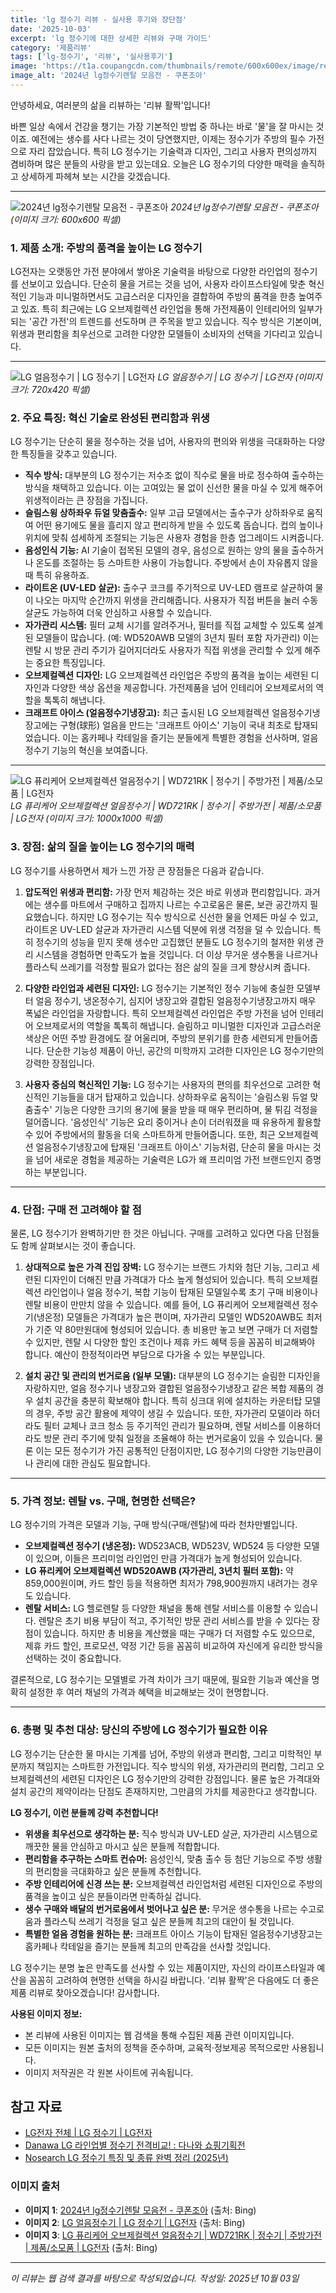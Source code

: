 ```yaml
---
title: 'lg 정수기 리뷰 - 실사용 후기와 장단점'
date: '2025-10-03'
excerpt: 'lg 정수기에 대한 상세한 리뷰와 구매 가이드'
category: '제품리뷰'
tags: ['lg-정수기', '리뷰', '실사용후기']
image: 'https://t1a.coupangcdn.com/thumbnails/remote/600x600ex/image/retail/images/2023/10/16/14/6/a161835c-2771-455a-9362-f78320099847.jpg'
image_alt: '2024년 lg정수기렌탈 모음전 - 쿠폰조아'
---
```


안녕하세요, 여러분의 삶을 리뷰하는 '리뷰 활짝'입니다!

바쁜 일상 속에서 건강을 챙기는 가장 기본적인 방법 중 하나는 바로 '물'을 잘 마시는 것이죠. 예전에는 생수를 사다 나르는 것이 당연했지만, 이제는 정수기가 주방의 필수 가전으로 자리 잡았습니다. 특히 LG 정수기는 기술력과 디자인, 그리고 사용자 편의성까지 겸비하며 많은 분들의 사랑을 받고 있는데요. 오늘은 LG 정수기의 다양한 매력을 솔직하고 상세하게 파헤쳐 보는 시간을 갖겠습니다.

---

![2024년 lg정수기렌탈 모음전 - 쿠폰조아](https://t1a.coupangcdn.com/thumbnails/remote/600x600ex/image/retail/images/2023/10/16/14/6/a161835c-2771-455a-9362-f78320099847.jpg)
*2024년 lg정수기렌탈 모음전 - 쿠폰조아*
*(이미지 크기: 600x600 픽셀)*

### 1. 제품 소개: 주방의 품격을 높이는 LG 정수기

LG전자는 오랫동안 가전 분야에서 쌓아온 기술력을 바탕으로 다양한 라인업의 정수기를 선보이고 있습니다. 단순히 물을 거르는 것을 넘어, 사용자 라이프스타일에 맞춘 혁신적인 기능과 미니멀하면서도 고급스러운 디자인을 결합하여 주방의 품격을 한층 높여주고 있죠. 특히 최근에는 LG 오브제컬렉션 라인업을 통해 가전제품이 인테리어의 일부가 되는 '공간 가전'의 트렌드를 선도하며 큰 주목을 받고 있습니다. 직수 방식은 기본이며, 위생과 편리함을 최우선으로 고려한 다양한 모델들이 소비자의 선택을 기다리고 있습니다.

---

![LG 얼음정수기 | LG 정수기 | LG전자](https://www.lge.co.kr/kr/upload/admin/display/displayObject/pd_plp_WD720RH_mo_v1[20240813_144928].jpg)
*LG 얼음정수기 | LG 정수기 | LG전자*
*(이미지 크기: 720x420 픽셀)*

### 2. 주요 특징: 혁신 기술로 완성된 편리함과 위생

LG 정수기는 단순히 물을 정수하는 것을 넘어, 사용자의 편의와 위생을 극대화하는 다양한 특징들을 갖추고 있습니다.

*   **직수 방식:** 대부분의 LG 정수기는 저수조 없이 직수로 물을 바로 정수하여 출수하는 방식을 채택하고 있습니다. 이는 고여있는 물 없이 신선한 물을 마실 수 있게 해주어 위생적이라는 큰 장점을 가집니다.
*   **슬림스윙 상하좌우 듀얼 맞춤출수:** 일부 고급 모델에서는 출수구가 상하좌우로 움직여 어떤 용기에도 물을 흘리지 않고 편리하게 받을 수 있도록 돕습니다. 컵의 높이나 위치에 맞춰 섬세하게 조절되는 기능은 사용자 경험을 한층 업그레이드 시켜줍니다.
*   **음성인식 기능:** AI 기술이 접목된 모델의 경우, 음성으로 원하는 양의 물을 출수하거나 온도를 조절하는 등 스마트한 사용이 가능합니다. 주방에서 손이 자유롭지 않을 때 특히 유용하죠.
*   **라이트온 (UV-LED 살균):** 출수구 코크를 주기적으로 UV-LED 램프로 살균하여 물이 나오는 마지막 순간까지 위생을 관리해줍니다. 사용자가 직접 버튼을 눌러 수동 살균도 가능하여 더욱 안심하고 사용할 수 있습니다.
*   **자가관리 시스템:** 필터 교체 시기를 알려주거나, 필터를 직접 교체할 수 있도록 설계된 모델들이 많습니다. (예: WD520AWB 모델의 3년치 필터 포함 자가관리) 이는 렌탈 시 방문 관리 주기가 길어지더라도 사용자가 직접 위생을 관리할 수 있게 해주는 중요한 특징입니다.
*   **오브제컬렉션 디자인:** LG 오브제컬렉션 라인업은 주방의 품격을 높이는 세련된 디자인과 다양한 색상 옵션을 제공합니다. 가전제품을 넘어 인테리어 오브제로서의 역할을 톡톡히 해냅니다.
*   **크래프트 아이스 (얼음정수기냉장고):** 최근 출시된 LG 오브제컬렉션 얼음정수기냉장고에는 구형(球形) 얼음을 만드는 '크래프트 아이스' 기능이 국내 최초로 탑재되었습니다. 이는 홈카페나 칵테일을 즐기는 분들에게 특별한 경험을 선사하며, 얼음 정수기 기능의 혁신을 보여줍니다.

---

![LG 퓨리케어 오브제컬렉션 얼음정수기 | WD721RK | 정수기 | 주방가전 | 제품/소모품 | LG전자](https://www.lge.co.kr/kr/images/water-purifiers/md10375826/gallery/medium02.jpg)
*LG 퓨리케어 오브제컬렉션 얼음정수기 | WD721RK | 정수기 | 주방가전 | 제품/소모품 | LG전자*
*(이미지 크기: 1000x1000 픽셀)*

### 3. 장점: 삶의 질을 높이는 LG 정수기의 매력

LG 정수기를 사용하면서 제가 느낀 가장 큰 장점들은 다음과 같습니다.

1.  **압도적인 위생과 편리함:**
    가장 먼저 체감하는 것은 바로 위생과 편리함입니다. 과거에는 생수를 마트에서 구매하고 집까지 나르는 수고로움은 물론, 보관 공간까지 필요했습니다. 하지만 LG 정수기는 직수 방식으로 신선한 물을 언제든 마실 수 있고, 라이트온 UV-LED 살균과 자가관리 시스템 덕분에 위생 걱정을 덜 수 있습니다. 특히 정수기의 성능을 믿지 못해 생수만 고집했던 분들도 LG 정수기의 철저한 위생 관리 시스템을 경험하면 만족도가 높을 것입니다. 더 이상 무거운 생수통을 나르거나 플라스틱 쓰레기를 걱정할 필요가 없다는 점은 삶의 질을 크게 향상시켜 줍니다.

2.  **다양한 라인업과 세련된 디자인:**
    LG 정수기는 기본적인 정수 기능에 충실한 모델부터 얼음 정수기, 냉온정수기, 심지어 냉장고와 결합된 얼음정수기냉장고까지 매우 폭넓은 라인업을 자랑합니다. 특히 오브제컬렉션 라인업은 주방 가전을 넘어 인테리어 오브제로서의 역할을 톡톡히 해냅니다. 슬림하고 미니멀한 디자인과 고급스러운 색상은 어떤 주방 환경에도 잘 어울리며, 주방의 분위기를 한층 세련되게 만들어줍니다. 단순한 기능성 제품이 아닌, 공간의 미학까지 고려한 디자인은 LG 정수기만의 강력한 장점입니다.

3.  **사용자 중심의 혁신적인 기능:**
    LG 정수기는 사용자의 편의를 최우선으로 고려한 혁신적인 기능들을 대거 탑재하고 있습니다. 상하좌우로 움직이는 '슬림스윙 듀얼 맞춤출수' 기능은 다양한 크기의 용기에 물을 받을 때 매우 편리하며, 물 튀김 걱정을 덜어줍니다. '음성인식' 기능은 요리 중이거나 손이 더러워졌을 때 유용하게 활용할 수 있어 주방에서의 활동을 더욱 스마트하게 만들어줍니다. 또한, 최근 오브제컬렉션 얼음정수기냉장고에 탑재된 '크래프트 아이스' 기능처럼, 단순히 물을 마시는 것을 넘어 새로운 경험을 제공하는 기술력은 LG가 왜 프리미엄 가전 브랜드인지 증명하는 부분입니다.

---
### 4. 단점: 구매 전 고려해야 할 점

물론, LG 정수기가 완벽하기만 한 것은 아닙니다. 구매를 고려하고 있다면 다음 단점들도 함께 살펴보시는 것이 좋습니다.

1.  **상대적으로 높은 가격 진입 장벽:**
    LG 정수기는 브랜드 가치와 첨단 기능, 그리고 세련된 디자인이 더해진 만큼 가격대가 다소 높게 형성되어 있습니다. 특히 오브제컬렉션 라인업이나 얼음 정수기, 복합 기능이 탑재된 모델일수록 초기 구매 비용이나 렌탈 비용이 만만치 않을 수 있습니다. 예를 들어, LG 퓨리케어 오브제컬렉션 정수기(냉온정) 모델들은 가격대가 높은 편이며, 자가관리 모델인 WD520AWB도 최저가 기준 약 80만원대에 형성되어 있습니다. 총 비용만 놓고 보면 구매가 더 저렴할 수 있지만, 렌탈 시 다양한 할인 조건이나 제휴 카드 혜택 등을 꼼꼼히 비교해봐야 합니다. 예산이 한정적이라면 부담으로 다가올 수 있는 부분입니다.

2.  **설치 공간 및 관리의 번거로움 (일부 모델):**
    대부분의 LG 정수기는 슬림한 디자인을 자랑하지만, 얼음 정수기나 냉장고와 결합된 얼음정수기냉장고 같은 복합 제품의 경우 설치 공간을 충분히 확보해야 합니다. 특히 싱크대 위에 설치하는 카운터탑 모델의 경우, 주방 공간 활용에 제약이 생길 수 있습니다. 또한, 자가관리 모델이라 하더라도 필터 교체나 코크 청소 등 주기적인 관리가 필요하며, 렌탈 서비스를 이용하더라도 방문 관리 주기에 맞춰 일정을 조율해야 하는 번거로움이 있을 수 있습니다. 물론 이는 모든 정수기가 가진 공통적인 단점이지만, LG 정수기의 다양한 기능만큼이나 관리에 대한 관심도 필요합니다.

---
### 5. 가격 정보: 렌탈 vs. 구매, 현명한 선택은?

LG 정수기의 가격은 모델과 기능, 구매 방식(구매/렌탈)에 따라 천차만별입니다.

*   **오브제컬렉션 정수기 (냉온정):** WD523ACB, WD523V, WD524 등 다양한 모델이 있으며, 이들은 프리미엄 라인업인 만큼 가격대가 높게 형성되어 있습니다.
*   **LG 퓨리케어 오브제컬렉션 WD520AWB (자가관리, 3년치 필터 포함):** 약 859,000원이며, 카드 할인 등을 적용하면 최저가 798,900원까지 내려가는 경우도 있습니다.
*   **렌탈 서비스:** LG 헬로렌탈 등 다양한 채널을 통해 렌탈 서비스를 이용할 수 있습니다. 렌탈은 초기 비용 부담이 적고, 주기적인 방문 관리 서비스를 받을 수 있다는 장점이 있습니다. 하지만 총 비용을 계산했을 때는 구매가 더 저렴할 수도 있으므로, 제휴 카드 할인, 프로모션, 약정 기간 등을 꼼꼼히 비교하여 자신에게 유리한 방식을 선택하는 것이 중요합니다.

결론적으로, LG 정수기는 모델별로 가격 차이가 크기 때문에, 필요한 기능과 예산을 명확히 설정한 후 여러 채널의 가격과 혜택을 비교해보는 것이 현명합니다.

---
### 6. 총평 및 추천 대상: 당신의 주방에 LG 정수기가 필요한 이유

LG 정수기는 단순한 물 마시는 기계를 넘어, 주방의 위생과 편리함, 그리고 미학적인 부분까지 책임지는 스마트한 가전입니다. 직수 방식의 위생, 자가관리의 편리함, 그리고 오브제컬렉션의 세련된 디자인은 LG 정수기만의 강력한 강점입니다. 물론 높은 가격대와 설치 공간의 제약이라는 단점도 존재하지만, 그만큼의 가치를 제공한다고 생각합니다.

**LG 정수기, 이런 분들께 강력 추천합니다!**

*   **위생을 최우선으로 생각하는 분:** 직수 방식과 UV-LED 살균, 자가관리 시스템으로 깨끗한 물을 안심하고 마시고 싶은 분들께 적합합니다.
*   **편리함을 추구하는 스마트 컨슈머:** 음성인식, 맞춤 출수 등 첨단 기능으로 주방 생활의 편리함을 극대화하고 싶은 분들께 추천합니다.
*   **주방 인테리어에 신경 쓰는 분:** 오브제컬렉션 라인업처럼 세련된 디자인으로 주방의 품격을 높이고 싶은 분들이라면 만족하실 겁니다.
*   **생수 구매와 배달의 번거로움에서 벗어나고 싶은 분:** 무거운 생수통을 나르는 수고로움과 플라스틱 쓰레기 걱정을 덜고 싶은 분들께 최고의 대안이 될 것입니다.
*   **특별한 얼음 경험을 원하는 분:** 크래프트 아이스 기능이 탑재된 얼음정수기냉장고는 홈카페나 칵테일을 즐기는 분들께 최고의 만족감을 선사할 것입니다.

LG 정수기는 분명 높은 만족도를 선사할 수 있는 제품이지만, 자신의 라이프스타일과 예산을 꼼꼼히 고려하여 현명한 선택을 하시길 바랍니다. '리뷰 활짝'은 다음에도 더 좋은 제품 리뷰로 찾아오겠습니다! 감사합니다.


**사용된 이미지 정보:**
- 본 리뷰에 사용된 이미지는 웹 검색을 통해 수집된 제품 관련 이미지입니다.
- 모든 이미지는 원본 출처의 정책을 준수하며, 교육적·정보제공 목적으로만 사용됩니다.
- 이미지 저작권은 각 원본 사이트에 귀속됩니다.



## 참고 자료

- [LG전자 전체 | LG 정수기 | LG전자](https://www.lge.co.kr/water-purifiers)
- [Danawa LG 라인업별 정수기 전격비교! : 다나와 쇼핑기획전](https://plan.danawa.com/info/?nPlanSeq=7231)
- [Nosearch LG 정수기 특징 및 종류 완벽 정리 (2025년)](https://nosearch.com/contents/encyclopedia/kitchen/water_purifier/883)

### 이미지 출처
- **이미지 1**: [2024년 lg정수기렌탈 모음전 - 쿠폰조아](https://t1a.coupangcdn.com/thumbnails/remote/600x600ex/image/retail/images/2023/10/16/14/6/a161835c-2771-455a-9362-f78320099847.jpg) (출처: Bing)
- **이미지 2**: [LG 얼음정수기 | LG 정수기 | LG전자](https://www.lge.co.kr/kr/upload/admin/display/displayObject/pd_plp_WD720RH_mo_v1[20240813_144928].jpg) (출처: Bing)
- **이미지 3**: [LG 퓨리케어 오브제컬렉션 얼음정수기 | WD721RK | 정수기 | 주방가전 | 제품/소모품 | LG전자](https://www.lge.co.kr/kr/images/water-purifiers/md10375826/gallery/medium02.jpg) (출처: Bing)


---
*이 리뷰는 웹 검색 결과를 바탕으로 작성되었습니다.*
*작성일: 2025년 10월 03일*
